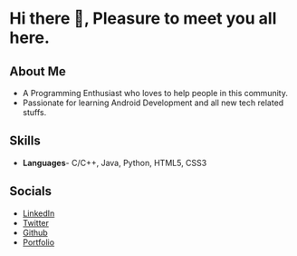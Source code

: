 # Hi there 👋, Pleasure to meet you all here.
## About Me
- A Programming Enthusiast who loves to help people in this community.
- Passionate for learning Android Development and all new tech related stuffs.

## Skills
- **Languages**- C/C++, Java, Python, HTML5, CSS3

## Socials
- [LinkedIn](https://www.linkedin.com/in/sujal-samai)  
- [Twitter](https://twitter.com/SujalSamai?s=09)  
- [Github](https://github.com/SujalSamai) 
- [Portfolio](https://sujalsamai.github.io/Portfolio-v1.0/)
